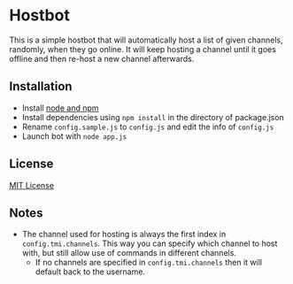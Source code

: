 # Hostbot
This is a simple hostbot that will automatically host a list of given channels, randomly, when they go online. It will keep hosting a channel until it goes offline and then re-host a new channel afterwards.

## Installation
- Install [node and npm](https://nodejs.org/)
- Install dependencies using `npm install` in the directory of package.json
- Rename `config.sample.js` to `config.js` and edit the info of `config.js`
- Launch bot with `node app.js`

## License
[MIT License](LICENSE)

## Notes
- The channel used for hosting is always the first index in `config.tmi.channels`. This way you can specify which channel to host with, but still allow use of commands in different channels.
    - If no channels are specified in `config.tmi.channels` then it will default back to the username.
